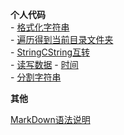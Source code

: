 **个人代码**  
     - [格式化字符串](Code/2020-08-25-FormatString.md)  
     - [遍历得到当前目录文件夹](Code/2020-08-25-GetAllFiles.md)  
     - [StringCString互转](Code/2020-08-25-String.md)  
     - [读写数据](Code/2020-08-25-WriteReadFile.md) 
     - [时间](Code/2020-08-25-time.md)   
	 - [分割字符串](Code/2020-08-25-split.md)  
	
**其他**  

[MarkDown语法说明](markdown.md)  